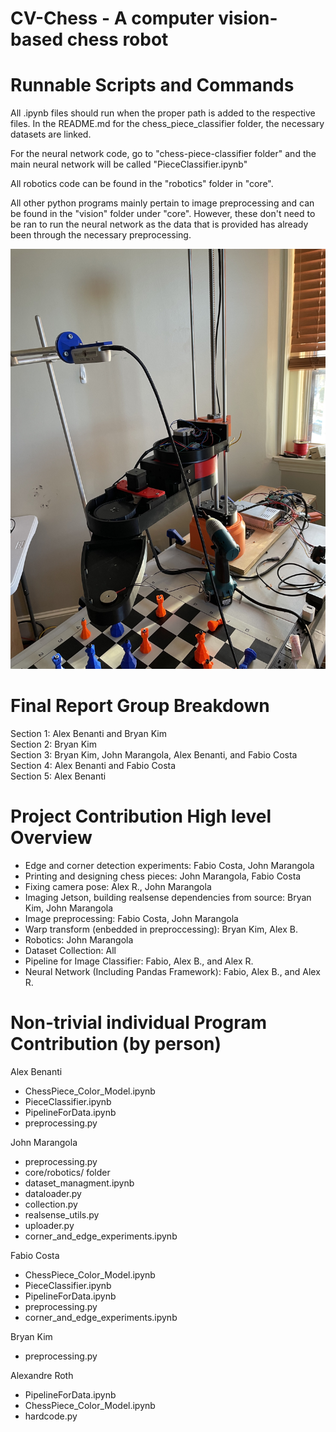 # CV-Chess - A computer vision-based chess robot

# Runnable Scripts and Commands 
All .ipynb files should run when the proper path is added to the respective files. In the README.md for the chess_piece_classifier folder, the necessary datasets are linked.  

For the neural network code, go to "chess-piece-classifier folder" and the main neural network will be called "PieceClassifier.ipynb"

All robotics code can be found in the "robotics" folder in "core". 

All other python programs mainly pertain to image preprocessing and can be found in the "vision" folder under "core". However, these don't need to be ran to run the neural network as the data that is provided has already been through the necessary preprocessing. 




![alt text](https://github.com/jmarangola/cv-chess/blob/main/IMG_1830.jpg?raw=true)

# Final Report Group Breakdown <br />
Section 1: Alex Benanti and Bryan Kim <br />
Section 2: Bryan Kim <br />
Section 3: Bryan Kim, John Marangola, Alex Benanti, and Fabio Costa  <br />
Section 4: Alex Benanti and Fabio Costa <br />
Section 5: Alex Benanti <br />

# Project Contribution High level Overview
- Edge and corner detection experiments: Fabio Costa, John Marangola <br />
- Printing and designing chess pieces: John Marangola, Fabio Costa <br />
- Fixing camera pose: Alex R., John Marangola
- Imaging Jetson, building realsense dependencies from source: Bryan Kim, John Marangola
- Image preprocessing: Fabio Costa, John Marangola
- Warp transform (enbedded in preproccessing): Bryan Kim, Alex B.
- Robotics: John Marangola <br />
- Dataset Collection: All <br />
- Pipeline for Image Classifier: Fabio, Alex B., and Alex R. <br />
- Neural Network (Including Pandas Framework): Fabio, Alex B., and Alex R. <br />

# Non-trivial individual Program Contribution (by person)

Alex Benanti
  - ChessPiece_Color_Model.ipynb
  - PieceClassifier.ipynb
  - PipelineForData.ipynb
  - preprocessing.py

John Marangola 
  - preprocessing.py 
  - core/robotics/ folder
  - dataset_managment.ipynb
  - dataloader.py
  - collection.py
  - realsense_utils.py
  - uploader.py
  - corner_and_edge_experiments.ipynb

Fabio Costa 
  - ChessPiece_Color_Model.ipynb
  - PieceClassifier.ipynb
  - PipelineForData.ipynb
  - preprocessing.py
  - corner_and_edge_experiments.ipynb

Bryan Kim 
  - preprocessing.py

Alexandre Roth 
  - PipelineForData.ipynb
  - ChessPiece_Color_Model.ipynb
  - hardcode.py
